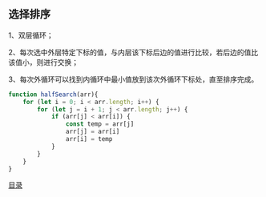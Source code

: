 ## 选择排序

1、双层循环；

2、每次选中外层特定下标的值，与内层该下标后边的值进行比较，若后边的值比该值小，则进行交换；

3、每次外循环可以找到内循环中最小值放到该次外循环下标处，直至排序完成。

```Javascript
function halfSearch(arr){
    for (let i = 0; i < arr.length; i++) {
        for (let j = i + 1; j < arr.length; j++) {
            if (arr[j] < arr[i]) {
                const temp = arr[j]
                arr[j] = arr[i]
                arr[i] = temp
            }
        }
    }
}
```
[目录](https://github.com/jines-z/note)
